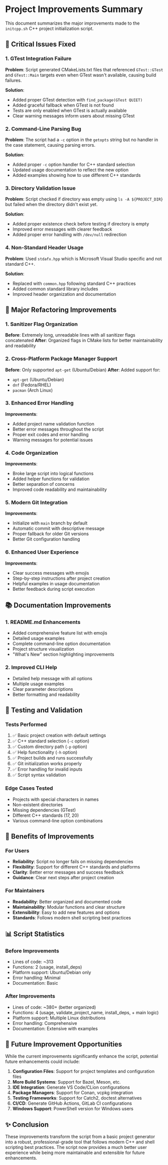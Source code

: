# Project Improvements Summary

This document summarizes the major improvements made to the `initcpp.sh` C++ project initialization script.

## 🚨 Critical Issues Fixed

### 1. GTest Integration Failure
**Problem**: Script generated CMakeLists.txt files that referenced `GTest::GTest` and `GTest::Main` targets even when GTest wasn't available, causing build failures.

**Solution**: 
- Added proper GTest detection with `find_package(GTest QUIET)`
- Added graceful fallback when GTest is not found
- Tests are only enabled when GTest is actually available
- Clear warning messages inform users about missing GTest

### 2. Command-Line Parsing Bug
**Problem**: The script had a `-c` option in the `getopts` string but no handler in the case statement, causing parsing errors.

**Solution**:
- Added proper `-c` option handler for C++ standard selection
- Updated usage documentation to reflect the new option
- Added examples showing how to use different C++ standards

### 3. Directory Validation Issue
**Problem**: Script checked if directory was empty using `ls -A ${PROJECT_DIR}` but failed when the directory didn't exist yet.

**Solution**:
- Added proper existence check before testing if directory is empty
- Improved error messages with clearer feedback
- Added proper error handling with `/dev/null` redirection

### 4. Non-Standard Header Usage
**Problem**: Used `stdafx.hpp` which is Microsoft Visual Studio specific and not standard C++.

**Solution**:
- Replaced with `common.hpp` following standard C++ practices
- Added common standard library includes
- Improved header organization and documentation

## 🔧 Major Refactoring Improvements

### 1. Sanitizer Flag Organization
**Before**: Extremely long, unreadable lines with all sanitizer flags concatenated
**After**: Organized flags in CMake lists for better maintainability and readability

### 2. Cross-Platform Package Manager Support
**Before**: Only supported `apt-get` (Ubuntu/Debian)
**After**: Added support for:
- `apt-get` (Ubuntu/Debian)
- `dnf` (Fedora/RHEL)
- `pacman` (Arch Linux)

### 3. Enhanced Error Handling
**Improvements**:
- Added project name validation function
- Better error messages throughout the script
- Proper exit codes and error handling
- Warning messages for potential issues

### 4. Code Organization
**Improvements**:
- Broke large script into logical functions
- Added helper functions for validation
- Better separation of concerns
- Improved code readability and maintainability

### 5. Modern Git Integration
**Improvements**:
- Initialize with `main` branch by default
- Automatic commit with descriptive message
- Proper fallback for older Git versions
- Better Git configuration handling

### 6. Enhanced User Experience
**Improvements**:
- Clear success messages with emojis
- Step-by-step instructions after project creation
- Helpful examples in usage documentation
- Better feedback during script execution

## 📚 Documentation Improvements

### 1. README.md Enhancements
- Added comprehensive feature list with emojis
- Detailed usage examples
- Complete command-line option documentation
- Project structure visualization
- "What's New" section highlighting improvements

### 2. Improved CLI Help
- Detailed help message with all options
- Multiple usage examples
- Clear parameter descriptions
- Better formatting and readability

## 🧪 Testing and Validation

### Tests Performed
1. ✅ Basic project creation with default settings
2. ✅ C++ standard selection (`-c` option)
3. ✅ Custom directory path (`-p` option)
4. ✅ Help functionality (`-h` option)
5. ✅ Project builds and runs successfully
6. ✅ Git initialization works properly
7. ✅ Error handling for invalid inputs
8. ✅ Script syntax validation

### Edge Cases Tested
- Projects with special characters in names
- Non-existent directories
- Missing dependencies (GTest)
- Different C++ standards (17, 20)
- Various command-line option combinations

## 🎯 Benefits of Improvements

### For Users
- **Reliability**: Script no longer fails on missing dependencies
- **Flexibility**: Support for different C++ standards and platforms
- **Clarity**: Better error messages and success feedback
- **Guidance**: Clear next steps after project creation

### For Maintainers
- **Readability**: Better organized and documented code
- **Maintainability**: Modular functions and clear structure
- **Extensibility**: Easy to add new features and options
- **Standards**: Follows modern shell scripting best practices

## 📊 Script Statistics

### Before Improvements
- Lines of code: ~313
- Functions: 2 (usage, install_deps)
- Platform support: Ubuntu/Debian only
- Error handling: Minimal
- Documentation: Basic

### After Improvements  
- Lines of code: ~380+ (better organized)
- Functions: 4 (usage, validate_project_name, install_deps, + main logic)
- Platform support: Multiple Linux distributions
- Error handling: Comprehensive
- Documentation: Extensive with examples

## 🚀 Future Improvement Opportunities

While the current improvements significantly enhance the script, potential future enhancements could include:

1. **Configuration Files**: Support for project templates and configuration files
2. **More Build Systems**: Support for Bazel, Meson, etc.
3. **IDE Integration**: Generate VS Code/CLion configurations
4. **Package Managers**: Support for Conan, vcpkg integration
5. **Testing Frameworks**: Support for Catch2, doctest alternatives
6. **CI/CD**: Generate GitHub Actions, GitLab CI configurations
7. **Windows Support**: PowerShell version for Windows users

## ✨ Conclusion

These improvements transform the script from a basic project generator into a robust, professional-grade tool that follows modern C++ and shell scripting best practices. The script now provides a much better user experience while being more maintainable and extensible for future enhancements.